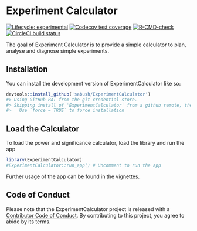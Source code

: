 
<!-- README.md is generated from README.Rmd. Please edit that file -->

# Experiment Calculator

<!-- badges: start -->

[![Lifecycle:
experimental](https://img.shields.io/badge/lifecycle-experimental-orange.svg)](https://lifecycle.r-lib.org/articles/stages.html#experimental)
[![Codecov test
coverage](https://codecov.io/gh/sabush/ExperimentCalculator/branch/master/graph/badge.svg)](https://app.codecov.io/gh/sabush/ExperimentCalculator?branch=master)
[![R-CMD-check](https://github.com/sabush/ExperimentCalculator/actions/workflows/R-CMD-check.yaml/badge.svg)](https://github.com/sabush/ExperimentCalculator/actions/workflows/R-CMD-check.yaml)
[![CircleCI build
status](https://circleci.com/gh/sabush/ExperimentCalculator.svg?style=svg)](https://circleci.com/gh/sabush/ExperimentCalculator)
<!-- badges: end -->

The goal of Experiment Calculator is to provide a simple calculator to
plan, analyse and diagnose simple experiments.

## Installation

You can install the development version of ExperimentCalculator like so:

``` r
devtools::install_github('sabush/ExperimentCalculator')
#> Using GitHub PAT from the git credential store.
#> Skipping install of 'ExperimentCalculator' from a github remote, the SHA1 (4d59fc09) has not changed since last install.
#>   Use `force = TRUE` to force installation
```

## Load the Calculator

To load the power and significance calculator, load the library and run
the app

``` r
library(ExperimentCalculator)
#ExperimentCalculator::run_app() # Uncomment to run the app
```

Further usage of the app can be found in the vignettes.

## Code of Conduct

Please note that the ExperimentCalculator project is released with a
[Contributor Code of
Conduct](https://contributor-covenant.org/version/2/1/CODE_OF_CONDUCT.html).
By contributing to this project, you agree to abide by its terms.
